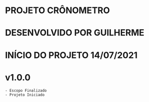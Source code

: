 # PROJETO CRÔNOMETRO
# DESENVOLVIDO POR GUILHERME
# INÍCIO DO PROJETO 14/07/2021

# v1.0.0
    - Escopo Finalizado
    - Projeto Iniciado